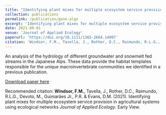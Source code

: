 ```yaml
---
title: "Identifying plant mixes for multiple ecosystem service provision in agricultural systems using ecological networks"
collection: publications
permalink: /publication/gene-algo
excerpt: 'Identifying plant mixes for multiple ecosystem service provision in agricultural systems using ecological networks'
date: 2021-09-01
venue: 'Journal of Applied Ecology'
paperurl: 'https://doi.org/10.1111/1365-2664.14007'
citation: 'Windsor, F.M., Tavella, J., Rother, D.C., Raimundo, R.L.G., Devoto, M., Guimarães Jr., P.R. & Evans, D.M. (2021). Identifying plant mixes for multiple ecosystem service provision in agricultural systems using ecological networks <i>Journal of Applied Ecology</i>. Early View.'
---
```

An analysis of the hydrology of different groundwater and snowmelt fed streams in the Japanese Alps. These data provide the habitat templates responsible for the unique macroinvertebrate communities we identified in a previous publication.

[Download paper here](https://doi.org/10.1111/1365-2664.14007)

Recommended citation: <b>Windsor, F.M.</b>, Tavella, J., Rother, D.C., Raimundo, R.L.G., Devoto, M., Guimarães Jr., P.R. & Evans, D.M. (2021). Identifying plant mixes for multiple ecosystem service provision in agricultural systems using ecological networks <i>Journal of Applied Ecology</i>. Early View.
